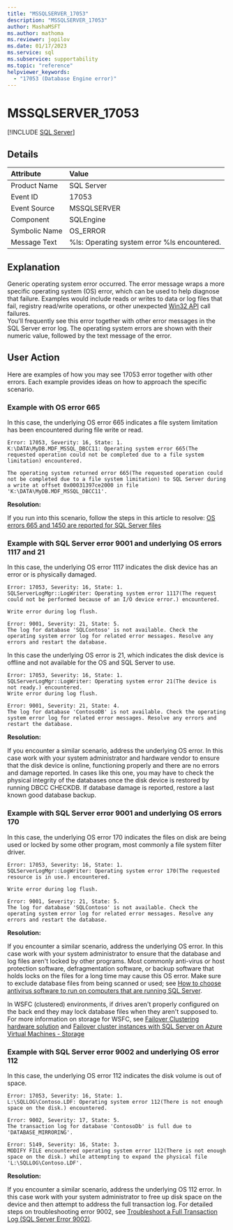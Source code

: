 ```yaml
---
title: "MSSQLSERVER_17053"
description: "MSSQLSERVER_17053"
author: MashaMSFT
ms.author: mathoma
ms.reviewer: jopilov
ms.date: 01/17/2023
ms.service: sql
ms.subservice: supportability
ms.topic: "reference"
helpviewer_keywords:
  - "17053 (Database Engine error)"
---
```

# MSSQLSERVER_17053

[!INCLUDE [SQL Server](../../includes/applies-to-version/sqlserver.md)]

## Details

| Attribute | Value |
| :--- | :--- |
| Product Name | SQL Server |
| Event ID | 17053 |
| Event Source | MSSQLSERVER |
| Component | SQLEngine |
| Symbolic Name | OS_ERROR |
| Message Text | %ls: Operating system error %ls encountered. |

## Explanation

Generic operating system error occurred. The error message wraps a more specific operating system (OS) error, which can be used to help diagnose that failure. Examples would include reads or writes to data or log files that fail, registry read/write operations, or other unexpected [Win32 API](/windows/win32/api/) call failures.  
You'll frequently see this error together with other error messages in the SQL Server error log. The operating system errors are shown with their numeric value, followed by the text message of the error.

## User Action

Here are examples of how you may see 17053 error together with other errors. Each example provides ideas on how to approach the specific scenario.

### Example with OS error 665

In this case, the underlying OS error 665 indicates a file system limitation has been encountered during file write or read.

```output
Error: 17053, Severity: 16, State: 1.
K:\DATA\MyDB.MDF_MSSQL_DBCC11: Operating system error 665(The requested operation could not be completed due to a file system limitation) encountered.

The operating system returned error 665(The requested operation could not be completed due to a file system limitation) to SQL Server during a write at offset 0x00031397ce2000 in file 'K:\DATA\MyDB.MDF_MSSQL_DBCC11'.
```

**Resolution:**

If you run into this scenario, follow the steps in this article to resolve:
[OS errors 665 and 1450 are reported for SQL Server files](/troubleshoot/sql/database-engine/database-file-operations/1450-and-665-errors-running-dbcc-checkdb)

### Example with SQL Server error 9001 and underlying OS errors 1117 and 21

In this case, the underlying OS error 1117 indicates the disk device has an error or is physically damaged.

```output
Error: 17053, Severity: 16, State: 1.
SQLServerLogMgr::LogWriter: Operating system error 1117(The request could not be performed because of an I/O device error.) encountered.

Write error during log flush.

Error: 9001, Severity: 21, State: 5.
The log for database 'SQLContoso' is not available. Check the operating system error log for related error messages. Resolve any errors and restart the database.
```

In this case the underlying OS error is 21, which indicates the disk device is offline and not available for the OS and SQL Server to use.

```output
Error: 17053, Severity: 16, State: 1.
SQLServerLogMgr::LogWriter: Operating system error 21(The device is not ready.) encountered.
Write error during log flush.

Error: 9001, Severity: 21, State: 4.
The log for database 'ContosoDB' is not available. Check the operating system error log for related error messages. Resolve any errors and restart the database.
```

**Resolution:**

If you encounter a similar scenario, address the underlying OS error. In this case work with your system administrator and hardware vendor to ensure that the disk device is online, functioning properly and there are no errors and damage reported. In cases like this one, you may have to check the physical integrity of the databases once the disk device is restored by running DBCC CHECKDB. If database damage is reported, restore a last known good database backup.

### Example with SQL Server error 9001 and underlying OS errors 170

In this case, the underlying OS error 170 indicates the files on disk are being used or locked by some other program, most commonly a file system filter driver.

```output
Error: 17053, Severity: 16, State: 1.
SQLServerLogMgr::LogWriter: Operating system error 170(The requested resource is in use.) encountered.

Write error during log flush.

Error: 9001, Severity: 21, State: 5.
The log for database 'SQLContoso' is not available. Check the operating system error log for related error messages. Resolve any errors and restart the database.
```

**Resolution:**

If you encounter a similar scenario, address the underlying OS error. In this case work with your system administrator to ensure that the database and log files aren't locked by other programs. Most commonly anti-virus or host protection software, defragmentation software, or backup software that holds locks on the files for a long time may cause this OS error. Make sure to exclude database files from being scanned or used; see [How to choose antivirus software to run on computers that are running SQL Server](https://support.microsoft.com/en-us/topic/how-to-choose-antivirus-software-to-run-on-computers-that-are-running-sql-server-feda079b-3e24-186b-945a-3051f6f3a95b).

In WSFC (clustered) environments, if drives aren't properly configured on the back end they may lock database files when they aren't supposed to.
For more information on storage for WSFC, see [Failover Clustering hardware solution](../../sql-server/failover-clusters/install/before-installing-failover-clustering.md)
and [Failover cluster instances with SQL Server on Azure Virtual Machines - Storage](/azure/azure-sql/virtual-machines/windows/failover-cluster-instance-overview#storage)

### Example with SQL Server error 9002 and underlying OS error 112

In this case, the underlying OS error 112 indicates the disk volume is out of space.

```output
Error: 17053, Severity: 16, State: 1.
L:\SQLLOG\Contoso.LDF: Operating system error 112(There is not enough space on the disk.) encountered.

Error: 9002, Severity: 17, State: 5.
The transaction log for database 'ContosoDb' is full due to 'DATABASE_MIRRORING'.

Error: 5149, Severity: 16, State: 3.
MODIFY FILE encountered operating system error 112(There is not enough space on the disk.) while attempting to expand the physical file 'L:\SQLLOG\Contoso.LDF'.
```

**Resolution:**

If you encounter a similar scenario, address the underlying OS 112 error. In this case work with your system administrator to free up disk space on the device and then attempt to address the full transaction log. For detailed steps on troubleshooting error 9002, see [Troubleshoot a Full Transaction Log (SQL Server Error 9002)](../logs/troubleshoot-a-full-transaction-log-sql-server-error-9002.md).